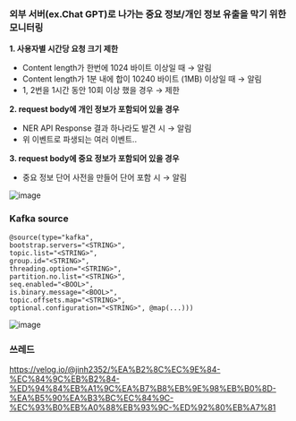 ### 외부 서버(ex.Chat GPT)로 나가는 중요 정보/개인 정보 유출을 막기 위한 모니터링
**1. 사용자별 시간당 요청 크기 제한**    
- Content length가 한번에 1024 바이트 이상일 때 → 알림    
- Content length가 1분 내에 합이 10240 바이트 (1MB) 이상일 때 → 알림    
- 1, 2번을 1시간 동안 10회 이상 했을 경우 → 제한

**2. request body에 개인 정보가 포함되어 있을 경우**
- NER API Response 결과 하나라도 발견 시 → 알림
- 위 이벤트로 파생되는 여러 이벤트..

**3. request body에 중요 정보가 포함되어 있을 경우**
- 중요 정보 단어 사전을 만들어 단어 포함 시 → 알림

![image](https://github.com/leehansori/Fasoo_BigData/assets/109563345/1f22ab93-aa30-4012-bca6-a850868b33f2)



### Kafka source
```
@source(type="kafka", 
bootstrap.servers="<STRING>", 
topic.list="<STRING>", 
group.id="<STRING>", 
threading.option="<STRING>", 
partition.no.list="<STRING>", 
seq.enabled="<BOOL>", 
is.binary.message="<BOOL>", 
topic.offsets.map="<STRING>", 
optional.configuration="<STRING>", @map(...)))
```
![image](https://github.com/leehansori/Fasoo_BigData/assets/109563345/fe5cb69a-8ecd-423d-b6b5-26dce7f76392)


### 쓰레드
https://velog.io/@jinh2352/%EA%B2%8C%EC%9E%84-%EC%84%9C%EB%B2%84-%ED%94%84%EB%A1%9C%EA%B7%B8%EB%9E%98%EB%B0%8D-%EA%B5%90%EA%B3%BC%EC%84%9C-%EC%93%B0%EB%A0%88%EB%93%9C-%ED%92%80%EB%A7%81 

